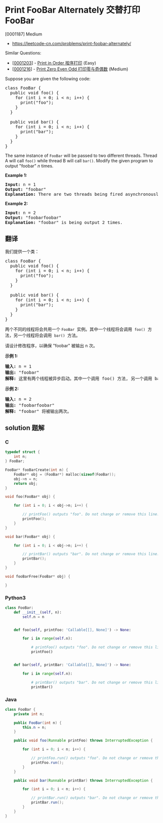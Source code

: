 # Print FooBar Alternately 交替打印 FooBar

[0001187] Medium

- https://leetcode-cn.com/problems/print-foobar-alternately/

Similar Questions:

- [[0001203](https://leetcode-cn.com/problems/print-in-order/)] - [Print in Order 按序打印](./0001203.print-in-order.md) (Easy)
- [[0001216](https://leetcode-cn.com/problems/print-zero-even-odd/)] - [Print Zero Even Odd 打印零与奇偶数](./0001216.print-zero-even-odd.md) (Medium)

Suppose you are given the following code:

<pre>class FooBar {
  public void foo() {
&nbsp; &nbsp; for (int i = 0; i &lt; n; i++) {
&nbsp; &nbsp; &nbsp; print("foo");
&nbsp;   }
  }

  public void bar() {
&nbsp; &nbsp; for (int i = 0; i &lt; n; i++) {
&nbsp; &nbsp; &nbsp; print("bar");
&nbsp; &nbsp; }
  }
}
</pre>

The same instance of `FooBar` will be passed to two different threads. Thread A will call `foo()` while thread B will call `bar()`. Modify the given program to output "foobar" _n_ times.

**Example 1:**

<pre><b>Input:</b> n = 1
<b>Output:</b> "foobar"
<strong>Explanation:</strong> There are two threads being fired asynchronously. One of them calls foo(), while the other calls bar(). "foobar" is being output 1 time.
</pre>

**Example 2:**

<pre><b>Input:</b> n = 2
<b>Output:</b> "foobarfoobar"
<strong>Explanation:</strong> "foobar" is being output 2 times.
</pre>

## 翻译

我们提供一个类：

<pre>class FooBar {
  public void foo() {
&nbsp; &nbsp; for (int i = 0; i &lt; n; i++) {
&nbsp; &nbsp; &nbsp; print("foo");
&nbsp;   }
  }

  public void bar() {
&nbsp; &nbsp; for (int i = 0; i &lt; n; i++) {
&nbsp; &nbsp; &nbsp; print("bar");
&nbsp; &nbsp; }
  }
}
</pre>

两个不同的线程将会共用一个 `FooBar`  实例。其中一个线程将会调用  `foo()`  方法，另一个线程将会调用  `bar()`  方法。

请设计修改程序，以确保 "foobar" 被输出 n 次。

**示例 1:**

<pre><strong>输入:</strong> n = 1
<strong>输出:</strong> "foobar"
<strong>解释:</strong> 这里有两个线程被异步启动。其中一个调用 foo() 方法, 另一个调用 bar() 方法，"foobar" 将被输出一次。
</pre>

**示例 2:**

<pre><strong>输入:</strong> n = 2
<strong>输出:</strong> "foobarfoobar"
<strong>解释:</strong> "foobar" 将被输出两次。
</pre>

## solution 题解

### C

```c
typedef struct {
    int n;
} FooBar;

FooBar* fooBarCreate(int n) {
    FooBar* obj = (FooBar*) malloc(sizeof(FooBar));
    obj->n = n;
    return obj;
}

void foo(FooBar* obj) {

    for (int i = 0; i < obj->n; i++) {

        // printFoo() outputs "foo". Do not change or remove this line.
        printFoo();
    }
}

void bar(FooBar* obj) {

    for (int i = 0; i < obj->n; i++) {

        // printBar() outputs "bar". Do not change or remove this line.
        printBar();
    }
}

void fooBarFree(FooBar* obj) {

}
```

### Python3

```python
class FooBar:
    def __init__(self, n):
        self.n = n


    def foo(self, printFoo: 'Callable[[], None]') -> None:

        for i in range(self.n):

            # printFoo() outputs "foo". Do not change or remove this line.
        	printFoo()


    def bar(self, printBar: 'Callable[[], None]') -> None:

        for i in range(self.n):

            # printBar() outputs "bar". Do not change or remove this line.
        	printBar()
```

### Java

```java
class FooBar {
    private int n;

    public FooBar(int n) {
        this.n = n;
    }

    public void foo(Runnable printFoo) throws InterruptedException {

        for (int i = 0; i < n; i++) {

        	// printFoo.run() outputs "foo". Do not change or remove this line.
        	printFoo.run();
        }
    }

    public void bar(Runnable printBar) throws InterruptedException {

        for (int i = 0; i < n; i++) {

            // printBar.run() outputs "bar". Do not change or remove this line.
        	printBar.run();
        }
    }
}
```
